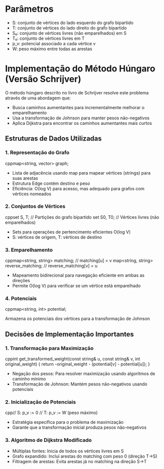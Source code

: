 # Parâmetros
- S: conjunto de vértices do lado esquerdo do grafo bipartido
- T: conjunto de vértices do lado direito do grafo bipartido
- S₀: conjunto de vértices livres (não emparelhados) em S
- T₀: conjunto de vértices livres em T
- p_v: potencial associado a cada vértice v
- W: peso máximo entre todas as arestas

# Implementação do Método Húngaro (Versão Schrijver)
O método húngaro descrito no livro de Schrijver resolve este problema através de uma abordagem que:

- Busca caminhos aumentantes para incrementalmente melhorar o emparelhamento
- Usa a transformação de Johnson para manter pesos não-negativos
- Aplica Dijkstra para encontrar os caminhos aumentantes mais curtos

## Estruturas de Dados Utilizadas
### 1. Representação do Grafo
cppmap<string, vector<Edge>> graph;

- Lista de adjacência usando map para mapear vértices (strings) para suas arestas
- Estrutura Edge contém destino e peso
- Eficiência: O(log V) para acesso, mas adequado para grafos com vértices nomeados

### 2. Conjuntos de Vértices
cppset<string> S, T;        // Partições do grafo bipartido
set<string> S0, T0;      // Vértices livres (não emparelhados)

- Sets para operações de pertencimento eficientes O(log V)
- S: vértices de origem, T: vértices de destino

### 3. Emparelhamento
cppmap<string, string> matching;           // matching[u] = v
map<string, string> reverse_matching;   // reverse_matching[v] = u

- Mapeamento bidirecional para navegação eficiente em ambas as direções
- Permite O(log V) para verificar se um vértice está emparelhado

### 4. Potenciais
cppmap<string, int> potential;

Armazena os potenciais dos vértices para a transformação de Johnson

## Decisões de Implementação Importantes
### 1. Transformação para Maximização
cppint get_transformed_weight(const string& u, const string& v, int original_weight) {
    return -original_weight - (potential[v] - potential[u]);
}

- Negação dos pesos: Para resolver maximização usando algoritmos de caminho mínimo
- Transformação de Johnson: Mantém pesos não-negativos usando potenciais

### 2. Inicialização de Potenciais
cpp// S: p_v := 0
// T: p_v := W (peso máximo)

- Estratégia específica para o problema de maximização
- Garante que a transformação inicial produza pesos não-negativos

### 3. Algoritmo de Dijkstra Modificado

- Múltiplas fontes: Inicia de todos os vértices livres em S
- Grafo expandido: Inclui arestas do matching com peso 0 (direção T→S)
- Filtragem de arestas: Evita arestas já no matching na direção S→T